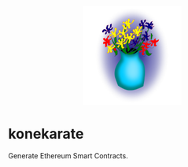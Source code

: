 <p align="center">
    <img src="logo.png" width="200" alt="blue vase with flowers">
</p>


# konekarate

Generate Ethereum Smart Contracts.